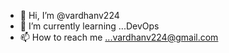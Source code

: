 - 👋 Hi, I’m @vardhanv224
- 🌱 I’m currently learning ...DevOps
- 📫 How to reach me ...vardhanv224@gmail.com

<!---
vardhanv224/vardhanv224 is a ✨ special ✨ repository because its `README.md` (this file) appears on your GitHub profile.
You can click the Preview link to take a look at your changes.
--->

